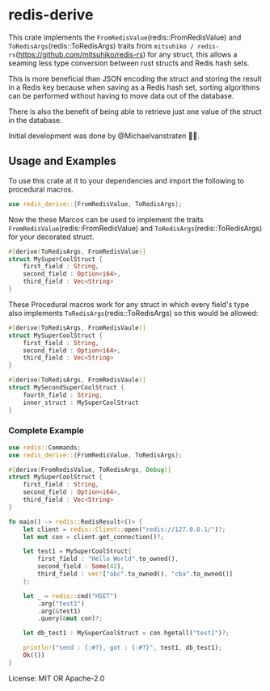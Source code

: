# redis-derive

This crate implements the `FromRedisValue`(redis::FromRedisValue) and `ToRedisArgs`(redis::ToRedisArgs) traits from `mitsuhiko / redis-rs`(https://github.com/mitsuhiko/redis-rs) for any struct,
this allows a seaming less type conversion between rust structs and Redis hash sets.

This is more beneficial than JSON encoding the struct and storing the result in a Redis key because when saving as a Redis hash set,
sorting algorithms can be performed without having to move data out of the database.

There is also the benefit of being able to retrieve just one value of the struct in the database.

Initial development was done by @Michaelvanstraten 🙏🏽.

## Usage and Examples

To use this crate at it to your dependencies and import the following to procedural macros.

```rust
use redis_derive::{FromRedisValue, ToRedisArgs};
```

Now the these Marcos can be used to implement the traits `FromRedisValue`(redis::FromRedisValue) and `ToRedisArgs`(redis::ToRedisArgs) for your decorated struct.

```rust
#[derive(ToRedisArgs, FromRedisValue)]
struct MySuperCoolStruct {
    first_field : String,
    second_field : Option<i64>,
    third_field : Vec<String>
}

```
These Procedural macros work for any struct in which every field's type also implements `ToRedisArgs`(redis::ToRedisArgs) so this would be allowed:
```rust
#[derive(ToRedisArgs, FromRedisVaule)]
struct MySuperCoolStruct {
    first_field : String,
    second_field : Option<i64>,
    third_field : Vec<String>
}

#[derive(ToRedisArgs, FromRedisVaule)]
struct MySecondSuperCoolStruct {
    fourth_field : String,
    inner_struct : MySuperCoolStruct
}
```
### Complete Example
```rust
use redis::Commands;
use redis_derive::{FromRedisValue, ToRedisArgs};

#[derive(FromRedisValue, ToRedisArgs, Debug)]
struct MySuperCoolStruct {
    first_field : String,
    second_field : Option<i64>,
    third_field : Vec<String>
}

fn main() -> redis::RedisResult<()> {
    let client = redis::Client::open("redis://127.0.0.1/")?;
    let mut con = client.get_connection()?;

    let test1 = MySuperCoolStruct{
        first_field : "Hello World".to_owned(),
        second_field : Some(42),
        third_field : vec!["abc".to_owned(), "cba".to_owned()]
    };

    let _ = redis::cmd("HSET")
        .arg("test1")
        .arg(&test1)
        .query(&mut con)?;

    let db_test1 : MySuperCoolStruct = con.hgetall("test1")?;

    println!("send : {:#?}, got : {:#?}", test1, db_test1);
    Ok(())
}
```

License: MIT OR Apache-2.0
